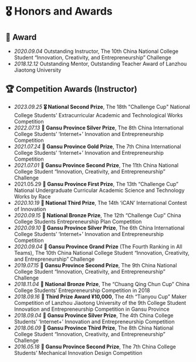# 🎖 Honors and Awards

## 🎉 Award

- *2020.09.04* Outstanding Instructor, The 10th China National College Student “Innovation, Creativity, and Entrepreneurship” Challenge
- *2018.12.12* Outstanding Mentor, Outstanding Teacher Award of Lanzhou Jiaotong University

## 🏆 Competition Awards (Instructor)

- *2023.09.25* **🎖 National Second Prize**, The 18th "Challenge Cup" National College Students' Extracurricular Academic and Technological Works Competition
- *2022.07.13* **🥈 Gansu Province Silver Prize**, The 8th China International College Students’ ‘Internet+’ Innovation and Entrepreneurship Competition
- *2021.07.24* **🥇 Gansu Province Gold Prize**, The 7th China International College Students’ ‘Internet+’ Innovation and Entrepreneurship Competition
- *2021.07.01* **🥈 Gansu Province Second Prize**, The 11th China National College Student “Innovation, Creativity, and Entrepreneurship” Challenge
- 2021.05.29 **🥇 Gansu Province First Prize**, The 13th “Challenge Cup” National Undergraduate Curricular Academic Science and Technology Works by Race
- *2020.10.19* **🏅 National Third Prize**, The 14th ‘iCAN’ International Contest of Innovation
- *2020.09.15* **🏅 National Bronze Prize**, The 12th “Challenge Cup” China College Students Entrepreneurship Plan Competition
- *2020.09.10* **🥈 Gansu Province Silver Prize**, The 6th China International College Students’ ‘Internet+’ Innovation and Entrepreneurship Competition
- *2020.09.04* **🏅 Gansu Province Grand Prize** (The Fourth Ranking in All Teams), The 10th China National College Student “Innovation, Creativity, and Entrepreneurship” Challenge
- *2019.07.15* **🥈 Gansu Province Second Prize**, The 9th China National College Student “Innovation, Creativity, and Entrepreneurship” Challenge
- *2018.11.04* **🏅 National Bronze Prize**, The “Chuang Qing Chun Cup” China College Students’ Entrepreneurship Competition in 2018
- *2018.09.16* **🥉 Third Prize Award ¥10,000**, The 4th “Tianyou Cup” Maker Competition of Lanzhou Jiaotong University of the 9th College Student Innovation and Entrepreneurship Competition in Gansu Province
- *2018.09.04* **🥈 Gansu Province Silver Prize**, The 4th China College Students’ ‘Internet+’ Innovation and Entrepreneurship Competition
- *2018.06.09* **🥉 Gansu Province Third Prize**, The 8th China National College Student “Innovation, Creativity, and Entrepreneurship” Challenge
- *2016.05.18* **🥈 Gansu Province Second Prize**, The 7th China College Students’ Mechanical Innovation Design Competition